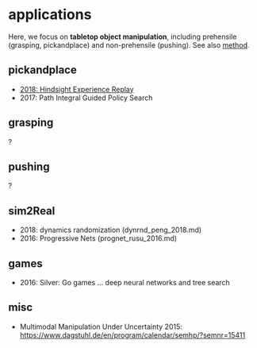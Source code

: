 # applications
Here, we focus on **tabletop object manipulation**, 
including prehensile (grasping, pickandplace) and non-prehensile (pushing).
See also [method](https://github.com/tttor/rl-foundation/tree/master/method).

## pickandplace
* [2018: Hindsight Experience Replay](https://arxiv.org/abs/1707.01495)
* 2017: Path Integral Guided Policy Search

## grasping
?

## pushing
?

## sim2Real
* 2018: dynamics randomization (dynrnd_peng_2018.md)
* 2016: Progressive Nets (prognet_rusu_2016.md)

## games
* 2016: Silver: Go games ... deep neural networks and tree search

## misc
* Multimodal Manipulation Under Uncertainty 2015: https://www.dagstuhl.de/en/program/calendar/semhp/?semnr=15411
